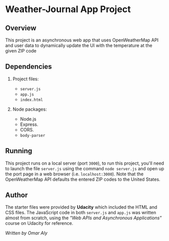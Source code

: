 # Weather-Journal App Project

## Overview
This project is an asynchronous web app that uses OpenWeatherMap API and user data to dynamically update the UI with the temperature at the given ZIP code

## Dependencies
1. Project files:
    - `server.js`
    - `app.js`
    - `index.html`

2. Node packages:
    - Node.js
    - Express.
    - CORS.
    - `body-parser`

## Running
This project runs on a local server (port `3000`), to run this project, you'll need to launch the file `server.js` using the command `node server.js` and open up the port page in a web browser (i.e. `localhost:3000`).
Note that the OpenWeatherMap API defaults the entered ZIP codes to the United States.

## Author
The starter files were provided by **Udacity** which included the HTML and CSS files. The JavaScript code in both `server.js` and `app.js` was written almost from scratch, using the *"Web APIs and Asynchronous Applications"* course on Udacity for reference.


_Written by Omar Aly_